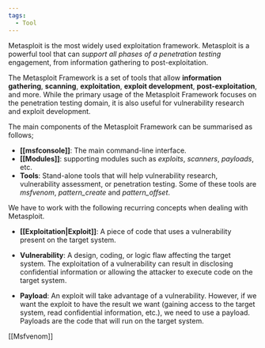 ```yaml
---
tags:
  - Tool
---
```

Metasploit is the most widely used exploitation framework. Metasploit is a powerful tool that can *support all phases of a penetration testing* engagement, from information gathering to post-exploitation.

The Metasploit Framework is a set of tools that allow **information gathering**, **scanning**, **exploitation**, **exploit development**, **post-exploitation**, and more. While the primary usage of the Metasploit Framework focuses on the penetration testing domain, it is also useful for vulnerability research and exploit development.

The main components of the Metasploit Framework can be summarised as follows;

- **[[msfconsole]]**: The main command-line interface.
- **[[Modules]]**: supporting modules such as *exploits*, *scanners*, *payloads*, etc.
- **Tools**: Stand-alone tools that will help vulnerability research, vulnerability assessment, or penetration testing. Some of these tools are *msfvenom*, *pattern_create* and *pattern_offset*.

We have to work with the following recurring concepts when dealing with Metasploit.

- **[[Exploitation|Exploit]]**: A piece of code that uses a vulnerability present on the target system.
  
- **Vulnerability**: A design, coding, or logic flaw affecting the target system. The exploitation of a vulnerability can result in disclosing confidential information or allowing the attacker to execute code on the target system.
  
- **Payload**: An exploit will take advantage of a vulnerability. However, if we want the exploit to have the result we want (gaining access to the target system, read confidential information, etc.), we need to use a payload. Payloads are the code that will run on the target system.

[[Msfvenom]]